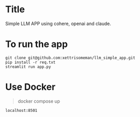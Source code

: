 # Title
Simple LLM APP using cohere, openai and claude.

# To run the app

    git clone git@github.com:xettrisomeman/llm_simple_app.git
    pip install -r req.txt
    streamlit run app.py

# Use Docker
> docker compose up

``localhost:8501``